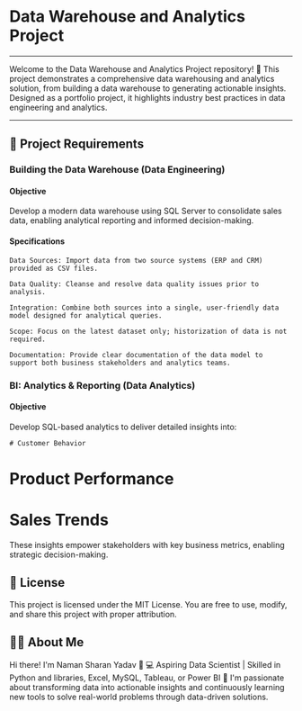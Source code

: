 # Data Warehouse and Analytics Project
----------------------------------------------------------------------------------------------------
Welcome to the Data Warehouse and Analytics Project repository! 🚀
This project demonstrates a comprehensive data warehousing and analytics solution, from building a data warehouse to generating actionable insights. Designed as a portfolio project, it highlights industry best practices in data engineering and analytics.

------

## 📌 Project Requirements

### Building the Data Warehouse (Data Engineering)

#### Objective
Develop a modern data warehouse using SQL Server to consolidate sales data, enabling analytical reporting and informed decision-making.

#### Specifications

    Data Sources: Import data from two source systems (ERP and CRM) provided as CSV files.

    Data Quality: Cleanse and resolve data quality issues prior to analysis.

    Integration: Combine both sources into a single, user-friendly data model designed for analytical queries.

    Scope: Focus on the latest dataset only; historization of data is not required.

    Documentation: Provide clear documentation of the data model to support both business stakeholders and analytics teams.
  ###  BI: Analytics & Reporting (Data Analytics)

#### Objective
Develop SQL-based analytics to deliver detailed insights into:

    # Customer Behavior

   # Product Performance

   # Sales Trends

These insights empower stakeholders with key business metrics, enabling strategic decision-making.
## 📍 License

This project is licensed under the MIT License. You are free to use, modify, and share this project with proper attribution.
## 🧑‍💻 About Me

Hi there! I'm Naman Sharan Yadav 👋
💻 Aspiring Data Scientist | Skilled in Python and libraries, Excel, MySQL, Tableau, or Power BI 🚀
I'm passionate about transforming data into actionable insights and continuously learning new tools to solve real-world problems through data-driven solutions.
